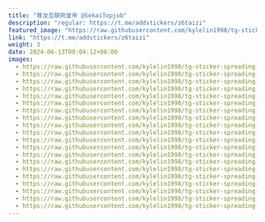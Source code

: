```yaml
---
title: "尊龙互联网皇帝 @SekaiTopjob"
description: "regular: https://t.me/addstickers/z6taizi"
featured_image: "https://raw.githubusercontent.com/kylelin1998/tg-sticker-spreading-worldwide-images/main/img/db8352ed-a1a1-458f-ae96-b99090fb1263.jpg"
link: "https://t.me/addstickers/z6taizi"
weight: 3
date: 2024-06-13T08:04:12+08:00
images:
  - https://raw.githubusercontent.com/kylelin1998/tg-sticker-spreading-worldwide-images/main/img/db8352ed-a1a1-458f-ae96-b99090fb1263.jpg
  - https://raw.githubusercontent.com/kylelin1998/tg-sticker-spreading-worldwide-images/main/img/e9655f17-3b03-4c54-b524-685071ff7e97.jpg
  - https://raw.githubusercontent.com/kylelin1998/tg-sticker-spreading-worldwide-images/main/img/1df3618b-48e8-4a07-8d9b-6018f494550a.jpg
  - https://raw.githubusercontent.com/kylelin1998/tg-sticker-spreading-worldwide-images/main/img/30da72f1-3575-482e-9233-0bba3663f9f2.jpg
  - https://raw.githubusercontent.com/kylelin1998/tg-sticker-spreading-worldwide-images/main/img/a178c7fa-893b-4914-82f6-865896693feb.jpg
  - https://raw.githubusercontent.com/kylelin1998/tg-sticker-spreading-worldwide-images/main/img/55d65e39-3d44-49c3-800f-6f53e9922868.jpg
  - https://raw.githubusercontent.com/kylelin1998/tg-sticker-spreading-worldwide-images/main/img/0bdb60cf-bdb8-4bdf-b735-65d4219b960a.jpg
  - https://raw.githubusercontent.com/kylelin1998/tg-sticker-spreading-worldwide-images/main/img/7660a24c-c26b-4583-9897-8dfe4665c61b.jpg
  - https://raw.githubusercontent.com/kylelin1998/tg-sticker-spreading-worldwide-images/main/img/23eb98b1-e267-4484-8879-8f2ff3112917.jpg
  - https://raw.githubusercontent.com/kylelin1998/tg-sticker-spreading-worldwide-images/main/img/cb0c7c64-65d4-4a37-baed-00d3306b44c5.jpg
  - https://raw.githubusercontent.com/kylelin1998/tg-sticker-spreading-worldwide-images/main/img/4dd8f858-2051-4f6d-83c7-3b218c8470ac.jpg
  - https://raw.githubusercontent.com/kylelin1998/tg-sticker-spreading-worldwide-images/main/img/38e5143b-257c-43de-8956-a8aaa135fd0d.jpg
  - https://raw.githubusercontent.com/kylelin1998/tg-sticker-spreading-worldwide-images/main/img/d624458f-1b5f-4408-a5de-b0ae01cf0545.jpg
  - https://raw.githubusercontent.com/kylelin1998/tg-sticker-spreading-worldwide-images/main/img/f22c56b3-3844-4f6b-b0c2-5687ef897507.jpg
  - https://raw.githubusercontent.com/kylelin1998/tg-sticker-spreading-worldwide-images/main/img/9faf27b8-db2f-45b4-a2a7-a06199a8f0ae.jpg
  - https://raw.githubusercontent.com/kylelin1998/tg-sticker-spreading-worldwide-images/main/img/8964e6d9-5faf-470d-82e4-e1cc932111c4.jpg
  - https://raw.githubusercontent.com/kylelin1998/tg-sticker-spreading-worldwide-images/main/img/29b51f0b-5362-40a4-b7ab-2752092dd765.jpg
  - https://raw.githubusercontent.com/kylelin1998/tg-sticker-spreading-worldwide-images/main/img/8fb27fee-1990-488c-a4b1-d4b0569ad170.jpg
  - https://raw.githubusercontent.com/kylelin1998/tg-sticker-spreading-worldwide-images/main/img/acb37b96-4033-485c-9554-eca0f0fe4b46.jpg
  - https://raw.githubusercontent.com/kylelin1998/tg-sticker-spreading-worldwide-images/main/img/af7d3f14-af31-4504-b129-00ba2b892283.jpg
---
```

